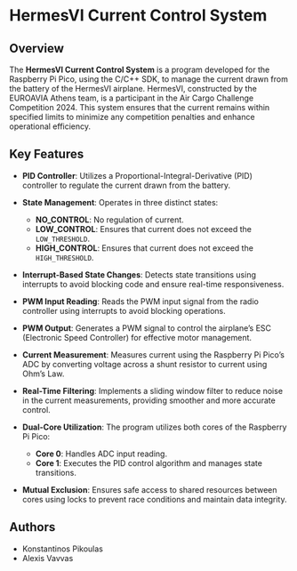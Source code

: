 # HermesVI Current Control System

## Overview

The **HermesVI Current Control System** is a program developed for the Raspberry Pi Pico, using the C/C++ SDK, to manage the current drawn from the battery of the HermesVI airplane. HermesVI, constructed by the EUROAVIA Athens team, is a participant in the Air Cargo Challenge Competition 2024. This system ensures that the current remains within specified limits to minimize any competition penalties and enhance operational efficiency.

## Key Features

- **PID Controller**: Utilizes a Proportional-Integral-Derivative (PID) controller to regulate the current drawn from the battery.

- **State Management**: Operates in three distinct states:
  - **NO_CONTROL**: No regulation of current.
  - **LOW_CONTROL**: Ensures that current does not exceed the `LOW_THRESHOLD`.
  - **HIGH_CONTROL**: Ensures that current does not exceed the `HIGH_THRESHOLD`.

- **Interrupt-Based State Changes**: Detects state transitions using interrupts to avoid blocking code and ensure real-time responsiveness.

- **PWM Input Reading**: Reads the PWM input signal from the radio controller using interrupts to avoid blocking operations.

- **PWM Output**: Generates a PWM signal to control the airplane’s ESC (Electronic Speed Controller) for effective motor management.

- **Current Measurement**: Measures current using the Raspberry Pi Pico’s ADC by converting voltage across a shunt resistor to current using Ohm’s Law.

- **Real-Time Filtering**: Implements a sliding window filter to reduce noise in the current measurements, providing smoother and more accurate control.

- **Dual-Core Utilization**: The program utilizes both cores of the Raspberry Pi Pico:
  - **Core 0**: Handles ADC input reading.
  - **Core 1**: Executes the PID control algorithm and manages state transitions.

- **Mutual Exclusion**: Ensures safe access to shared resources between cores using locks to prevent race conditions and maintain data integrity.

## Authors

- Konstantinos Pikoulas
- Alexis Vavvas